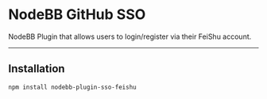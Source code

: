 # NodeBB GitHub SSO

NodeBB Plugin that allows users to login/register via their FeiShu account.

----

## Installation
    npm install nodebb-plugin-sso-feishu
